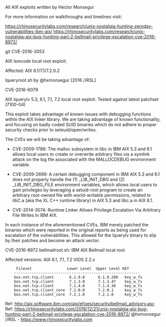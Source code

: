 All AIX exploits written by Hector Monsegur

For more information on walkthroughs and timelines visit:

https://rhinosecuritylabs.com/research/unix-nostalgia-hunting-zeroday-vulnerabilities-ibm-aix/
https://rhinosecuritylabs.com/research/unix-nostalgia-aix-bug-hunting-part-2-bellmail-privilege-escalation-cve-2016-8972/

git 
 CVE-2016-3053

 AIX lsmcode local root exploit. 

 Affected: AIX 6.1/7.1/7.2.0.2


 lqueryroot.sh by @hxmonsegur [2016 //RSL]


 CVE-2016-6079

 AIX lquerylv 5.3, 6.1, 7.1, 7.2 local root exploit. Tested against latest patchset (7100-04)

 This exploit takes advantage of known issues with debugging functions
 within the AIX linker library. We are taking advantage of known 
 functionality, and focusing on badly coded SUID binaries which do not
 adhere to proper security checks prior to seteuid/open/writes.

 The CVEs we will be taking advantage of:
 - CVE-2009-1786: The malloc subsystem in libc in IBM AIX 5.3 and 6.1 allows 
   local users to create or overwrite arbitrary files via a symlink attack on
   the log file associated with the MALLOCDEBUG environment variable. 

 - CVE-2009-2669: A certain debugging component in IBM AIX 5.3 and 6.1 does 
   not properly handle the (1) _LIB_INIT_DBG and (2) _LIB_INIT_DBG_FILE 
   environment variables, which allows local users to gain privileges by 
   leveraging a setuid-root program to create an arbitrary root-owned file 
   with world-writable permissions, related to libC.a (aka the XL C++ runtime
   library) in AIX 5.3 and libc.a in AIX 6.1. 

 - CVE-2014-3074: Runtime Linker Allows Privilege Escalation Via Arbitrary 
   File Writes In IBM AIX.

 In each instance of the aforementioned CVEs, IBM merely patched the binaries 
 which were reported in the original reports as being used for escalation of
 the vulnerabilities. This allowed for the lquerylv binary to slip by their
 patches and become an attack vector. 


 CVE-2016-8972
 bellmailroot.sh: IBM AIX Bellmail local root

 Affected versions:
 AIX 6.1, 7.1, 7.2
 VIOS 2.2.x

         Fileset                Lower Level  Upper Level KEY
        ---------------------------------------------------------
        bos.net.tcp.client       6.1.9.0      6.1.9.200   key_w_fs
        bos.net.tcp.client       7.1.3.0      7.1.3.47    key_w_fs
        bos.net.tcp.client       7.1.4.0      7.1.4.30    key_w_fs
        bos.net.tcp.client_core  7.2.0.0      7.2.0.1     key_w_fs
        bos.net.tcp.client_core  7.2.1.0      7.2.1.0     key_w_fs

 Ref: http://aix.software.ibm.com/aix/efixes/security/bellmail_advisory.asc
 Ref: https://rhinosecuritylabs.com/2016/12/21/unix-nostalgia-aix-bug-hunting-part-2-bellmail-privilege-escalation-cve-2016-8972/
 @hxmonsegur //RSL - https://www.rhinosecuritylabs.com